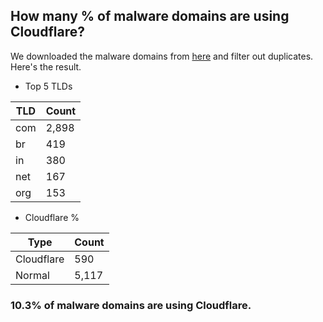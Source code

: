 ## How many % of malware domains are using Cloudflare?


We downloaded the malware domains from [here](https://urlhaus.abuse.ch) and filter out duplicates.
Here's the result.


[//]: # (start replacement)


- Top 5 TLDs

| TLD | Count |
| --- | --- |
| com | 2,898 |
| br | 419 |
| in | 380 |
| net | 167 |
| org | 153 |


- Cloudflare %

| Type | Count |
| --- | --- |
| Cloudflare | 590 |
| Normal | 5,117 |


### 10.3% of malware domains are using Cloudflare.